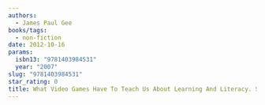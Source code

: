 ```yaml
---
authors:
  - James Paul Gee
books/tags:
  - non-fiction
date: 2012-10-16
params:
  isbn13: "9781403984531"
  year: "2007"
slug: "9781403984531"
star_rating: 0
title: What Video Games Have To Teach Us About Learning And Literacy. Second Edition - Revised And Updated Edition
---
```


<!--more-->
